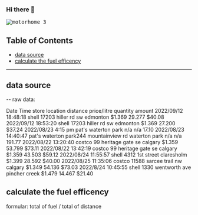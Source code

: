 ### Hi there 👋
<kbd>![motorhome 3](https://github.com/RobinLi2024/robinli2024/assets/170358474/8475902e-e754-4ce2-9a2e-d83f487b3d5c)</kbd>

<!--
**RobinLi2024/robinli2024** is a ✨ _special_ ✨ repository because its `README.md` (this file) appears on your GitHub profile.

Here are some ideas to get you started:

- 🔭 I’m currently working on ...
- 🌱 I’m currently learning ...
- 👯 I’m looking to collaborate on ...
- 🤔 I’m looking for help with ...
- 💬 Ask me about ...
- 📫 How to reach me: ...
- 😄 Pronouns: ...
- ⚡ Fun fact: ...
-->

## Table of Contents
- [data source](#data-source)
- [calculate the fuel efficency](#calculate-the-fuel-efficency)

***

## data source

-- raw data:
      
Date Time store location distance    price/litre quantity   amount
  2022/09/12 18:48:18 shell 17203 hiller rd sw edmonton    $1.369   29.277      $40.08
  2022/09/12 18:53:20 shell  17203 hiller rd sw edmonton   $1.369   27.200      $37.24
  2022/08/23 4:15 pm pat's waterton park n/a  n/a 17.10
  2022/08/23 14:40:47 pat's waterton park244 mountainview rd waterton park n/a n/a 191.77
  2022/08/22 13:20:40 costco 99 heritage gate se calgary $1.359 53.799 $73.11
  2022/08/22 13:42:19 costco 99 heritage gate se calgary $1.359 43.503 $59.12
  2022/08/24 11:55:57 shell 4312 1st street claresholm $1.399 28.592 $40.00
  2022/08/25 11:35:06 costco 11588 sarcee trail nw calgary $1.349 54.136 $73.03
  2022/8/24 10:45:55 shell 1330 wentworth ave pincher creek $1.479 14.467 $21.40



## calculate the fuel efficency

  formular:
    total of fuel / total of distance
  
